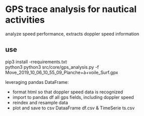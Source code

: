 # GPS trace analysis for nautical activities 

analyze speed performance, extracts doppler speed information 

## use

pip3 install -rrequirements.txt<br>
python3  python3 src/core/gps_analysis.py -f Move_2019_10_06_10_55_09_Planche+à+voile_Surf.gpx<br>

leveraging pandas DataFrame:<br>
- format html so that doppler speed data is recognized  
- import to pandas df all gps fields, including doppler speed  
- reindex and resample data  
- plot and save to csv DataaFrame df.csv & TimeSerie ts.csv   

